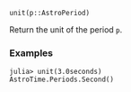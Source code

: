```
unit(p::AstroPeriod)
```

Return the unit of the period `p`.

### Examples

```jldoctest; setup = :(using AstroTime)
julia> unit(3.0seconds)
AstroTime.Periods.Second()
```

